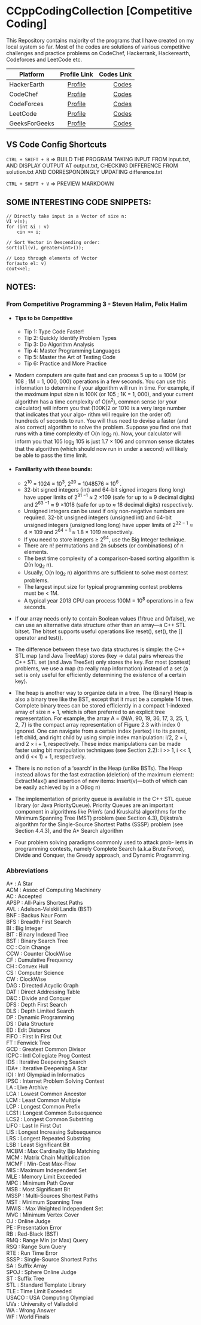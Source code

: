 # CCppCodingCollection [Competitive Coding]

This Repository contains majority of the programs that I have created on my local system so far.
Most of the codes are solutions of various competitive challenges and practice problems on CodeChef, Hackerrank, Hackerearth, Codeforces and LeetCode etc.

| Platform      |                             Profile Link                              |                                                                             Codes Link |
| ------------- | :-------------------------------------------------------------------: | -------------------------------------------------------------------------------------: |
| HackerEarth   |         [Profile](https://www.hackerearth.com/@arorakartik4)          |   [Codes](https://github.com/KartikWatts/CCppCodingCollection/tree/master/HackerEarth) |
| CodeChef      |         [Profile](https://www.codechef.com/users/kartikarora)         |      [Codes](https://github.com/KartikWatts/CCppCodingCollection/tree/master/CodeChef) |
| CodeForces    |         [Profile](https://codeforces.com/profile/kartikwatts)         |    [Codes](https://github.com/KartikWatts/CCppCodingCollection/tree/master/CodeForces) |
| LeetCode      |              [Profile](https://leetcode.com/kartikwatts)              |      [Codes](https://github.com/KartikWatts/CCppCodingCollection/tree/master/LeetCode) |
| GeeksForGeeks | [Profile](https://auth.geeksforgeeks.org/user/kartik%20watts/profile) | [Codes](https://github.com/KartikWatts/CCppCodingCollection/tree/master/GeeksForGeeks) |

## VS Code Config Shortcuts

`CTRL + SHIFT + B` => BUILD THE PROGRAM TAKING INPUT FROM input.txt, AND DISPLAY OUTPUT AT output.txt, CHECKING DIFFERENCE FROM solution.txt AND CORRESPONDINGLY UPDATING difference.txt

`CTRL + SHIFT + V` => PREVIEW MARKDOWN

## SOME INTERESTING CODE SNIPPETS:

```
// Directly take input in a Vector of size n:
VI v(n);
for (int &i : v)
    cin >> i;
```

```
// Sort Vector in Descending order:
sort(all(v), greater<int>());
```

```
// Loop through elements of Vector
for(auto el: v)
cout<<el;
```

## NOTES:

### From Competitive Programming 3 - Steven Halim, Felix Halim

-   #### Tips to be Competitive

    -   Tip 1: Type Code Faster!
    -   Tip 2: Quickly Identify Problem Types
    -   Tip 3: Do Algorithm Analysis
    -   Tip 4: Master Programming Languages
    -   Tip 5: Master the Art of Testing Code
    -   Tip 6: Practice and More Practice

-   Modern computers are quite fast and can process 5 up to ≈ 100M (or 108 ; 1M = 1, 000, 000)
    operations in a few seconds. You can use this information to determine if your algorithm will
    run in time. For example, if the maximum input size n is 100K (or 105 ; 1K = 1, 000), and
    your current algorithm has a time complexity of O(n<sup>2</sup>), common sense (or your calculator)
    will inform you that (100K)2 or 1010 is a very large number that indicates that your algo-
    rithm will require (on the order of) hundreds of seconds to run. You will thus need to devise
    a faster (and also correct) algorithm to solve the problem. Suppose you find one that runs
    with a time complexity of O(n log<sub>2</sub> n). Now, your calculator will inform you that 105 log<sub>2</sub> 105
    is just 1.7 × 106 and common sense dictates that the algorithm (which should now run in
    under a second) will likely be able to pass the time limit.

-   #### Familiarity with these bounds:

    -   2<sup>10</sup> = 1024 ≈ 10<sup>3</sup>, 2<sup>20</sup> = 1048576 ≈ 10<sup>6</sup> .
    -   32-bit signed integers (int) and 64-bit signed integers (long long) have upper
        limits of 2<sup>31 −1</sup> ≈ 2 ×109 (safe for up to ≈ 9 decimal digits) and 2<sup>63 −1</sup> ≈ 9 ×1018
        (safe for up to ≈ 18 decimal digits) respectively.
    -   Unsigned integers can be used if only non-negative numbers are required. 32-bit
        unsigned integers (unsigned int) and 64-bit unsigned integers (unsigned long
        long) have upper limits of 2<sup>32 − 1</sup> ≈ 4 × 109 and 2<sup>64 − 1</sup> ≈ 1.8 × 1019 respectively.
    -   If you need to store integers ≥ 2<sup>64</sup>, use the Big Integer technique.
    -   There are n! permutations and 2n subsets (or combinations) of n elements.
    -   The best time complexity of a comparison-based sorting algorithm is Ω(n log<sub>2</sub> n).
    -   Usually, O(n log<sub>2</sub> n) algorithms are sufficient to solve most contest problems.
    -   The largest input size for typical programming contest problems must be < 1M.
    -   A typical year 2013 CPU can process 100M = 10<sup>8</sup> operations in a few seconds.

-   If our array needs only to contain Boolean values (1/true and 0/false), we can use
    an alternative data structure other than an array—a C++ STL bitset. The bitset
    supports useful operations like reset(), set(), the [] operator and test().

-   The difference between these two data structures is simple:
    the C++ STL map (and Java TreeMap) stores (key → data) pairs whereas the C++ STL set (and Java TreeSet) only stores the key. For most (contest) problems, we use
    a map (to really map information) instead of a set (a set is only useful for efficiently
    determining the existence of a certain key).

-   The heap is another way to organize data in a tree. The (Binary) Heap is also a binary
    tree like the BST, except that it must be a complete 14 tree. Complete binary trees
    can be stored efficiently in a compact 1-indexed array of size n + 1, which is often
    preferred to an explicit tree representation. For example, the array A = {N/A, 90, 19,
    36, 17, 3, 25, 1, 2, 7} is the compact array representation of Figure 2.3 with index 0
    ignored. One can navigate from a certain index (vertex) i to its parent, left child, and
    right child by using simple index manipulation: i/2, 2 × i, and 2 × i + 1, respectively.
    These index manipulations can be made faster using bit manipulation techniques (see
    Section 2.2): i >> 1, i << 1, and (i << 1) + 1, respectively.

-   There is no notion of a ‘search’ in the Heap (unlike
    BSTs). The Heap instead allows for the fast extraction (deletion) of the maximum
    element: ExtractMax() and insertion of new items: Insert(v)—both of which can
    be easily achieved by in a O(log n)

-   The implementation of priority queue is available in the C++ STL queue library (or Java
    PriorityQueue). Priority Queues are an important component in algorithms like
    Prim’s (and Kruskal’s) algorithms for the Minimum Spanning Tree (MST) problem
    (see Section 4.3), Dijkstra’s algorithm for the Single-Source Shortest Paths (SSSP)
    problem (see Section 4.4.3), and the A\* Search algorithm

-   Four problem solving paradigms commonly used to attack prob-
    lems in programming contests, namely Complete Search (a.k.a Brute Force), Divide and
    Conquer, the Greedy approach, and Dynamic Programming.

### Abbreviations

A* : A Star<br>
ACM : Assoc of Computing Machinery<br>
AC : Accepted<br>
APSP : All-Pairs Shortest Paths<br>
AVL : Adelson-Velskii Landis (BST)<br>
BNF : Backus Naur Form<br>
BFS : Breadth First Search<br>
BI : Big Integer<br>
BIT : Binary Indexed Tree<br>
BST : Binary Search Tree<br>
CC : Coin Change<br>
CCW : Counter ClockWise<br>
CF : Cumulative Frequency<br>
CH : Convex Hull<br>
CS : Computer Science<br>
CW : ClockWise<br>
DAG : Directed Acyclic Graph<br>
DAT : Direct Addressing Table<br>
D&C : Divide and Conquer<br>
DFS : Depth First Search<br>
DLS : Depth Limited Search<br>
DP : Dynamic Programming<br>
DS : Data Structure<br>
ED : Edit Distance<br>
FIFO : First In First Out<br>
FT : Fenwick Tree<br>
GCD : Greatest Common Divisor<br>
ICPC : Intl Collegiate Prog Contest<br>
IDS : Iterative Deepening Search<br>
IDA* : Iterative Deepening A Star<br>
IOI : Intl Olympiad in Informatics<br>
IPSC : Internet Problem Solving Contest<br>
LA : Live Archive<br>
LCA : Lowest Common Ancestor<br>
LCM : Least Common Multiple<br>
LCP : Longest Common Prefix<br>
LCS1 : Longest Common Subsequence<br>
LCS2 : Longest Common Substring<br>
LIFO : Last In First Out<br>
LIS : Longest Increasing Subsequence<br>
LRS : Longest Repeated Substring<br>
LSB : Least Significant Bit<br>
MCBM : Max Cardinality Bip Matching<br>
MCM : Matrix Chain Multiplication<br>
MCMF : Min-Cost Max-Flow<br>
MIS : Maximum Independent Set<br>
MLE : Memory Limit Exceeded<br>
MPC : Minimum Path Cover<br>
MSB : Most Significant Bit<br>
MSSP : Multi-Sources Shortest Paths<br>
MST : Minimum Spanning Tree<br>
MWIS : Max Weighted Independent Set<br>
MVC : Minimum Vertex Cover<br>
OJ : Online Judge<br>
PE : Presentation Error<br>
RB : Red-Black (BST)<br>
RMQ : Range Min (or Max) Query<br>
RSQ : Range Sum Query<br>
RTE : Run Time Error<br>
SSSP : Single-Source Shortest Paths<br>
SA : Suffix Array<br>
SPOJ : Sphere Online Judge<br>
ST : Suffix Tree<br>
STL : Standard Template Library<br>
TLE : Time Limit Exceeded<br>
USACO : USA Computing Olympiad<br>
UVa : University of Valladolid<br>
WA : Wrong Answer<br>
WF : World Finals<br>

